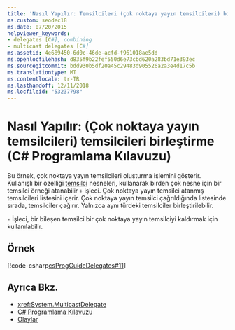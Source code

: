```yaml
---
title: 'Nasıl Yapılır: Temsilcileri (çok noktaya yayın temsilcileri) birleştirme- C# Programlama Kılavuzu'
ms.custom: seodec18
ms.date: 07/20/2015
helpviewer_keywords:
- delegates [C#], combining
- multicast delegates [C#]
ms.assetid: 4e689450-6d0c-46de-acfd-f961018ae5dd
ms.openlocfilehash: d835f9b22fef550d6e73cbd620a283bd71e393ec
ms.sourcegitcommit: bdd930b5df20a45c29483d905526a2a3e4d17c5b
ms.translationtype: MT
ms.contentlocale: tr-TR
ms.lasthandoff: 12/11/2018
ms.locfileid: "53237798"
---
```

# <a name="how-to-combine-delegates-multicast-delegatesc-programming-guide"></a>Nasıl Yapılır: (Çok noktaya yayın temsilcileri) temsilcileri birleştirme (C# Programlama Kılavuzu)
Bu örnek, çok noktaya yayın temsilcileri oluşturma işlemini gösterir. Kullanışlı bir özelliği [temsilci](../../../csharp/language-reference/keywords/delegate.md) nesneleri, kullanarak birden çok nesne için bir temsilci örneği atanabilir `+` işleci. Çok noktaya yayın temsilci atanmış temsilcileri listesini içerir. Çok noktaya yayın temsilci çağrıldığında listesinde sırada, temsilciler çağırır. Yalnızca aynı türdeki temsilciler birleştirilebilir.  
  
 `-` İşleci, bir bileşen temsilci bir çok noktaya yayın temsilciyi kaldırmak için kullanılabilir.  
  
## <a name="example"></a>Örnek  
 [!code-csharp[csProgGuideDelegates#11](../../../csharp/programming-guide/delegates/codesnippet/CSharp/how-to-combine-delegates-multicast-delegates_1.cs)]  
  
## <a name="see-also"></a>Ayrıca Bkz.

- <xref:System.MulticastDelegate>  
- [C# Programlama Kılavuzu](../../../csharp/programming-guide/index.md)  
- [Olaylar](../../../csharp/programming-guide/events/index.md)
